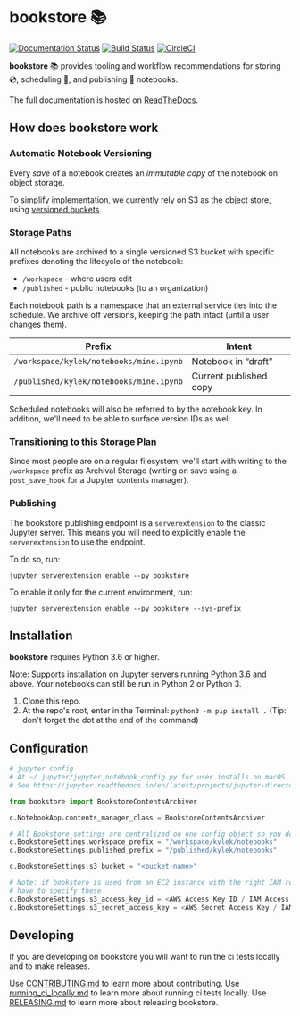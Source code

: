 # bookstore :books:

[![Documentation Status](https://readthedocs.org/projects/bookstore/badge/?version=latest)](https://bookstore.readthedocs.io/en/latest/?badge=latest)
[![Build Status](https://travis-ci.org/nteract/bookstore.svg?branch=master)](https://travis-ci.org/nteract/bookstore)
[![CircleCI](https://circleci.com/gh/nteract/bookstore.svg?style=svg)](https://circleci.com/gh/nteract/bookstore)

**bookstore** :books: provides tooling and workflow recommendations for storing :cd:, scheduling :calendar:, and publishing :book: notebooks.

The full documentation is hosted on [ReadTheDocs](https://bookstore.readthedocs.io).

## How does bookstore work

### Automatic Notebook Versioning

Every *save* of a notebook creates an *immutable copy* of the notebook on object storage.

To simplify implementation, we currently rely on S3 as the object store, using [versioned buckets](https://docs.aws.amazon.com/AmazonS3/latest/dev/Versioning.html).

<!--

Include diagram for versioning

-->

### Storage Paths

All notebooks are archived to a single versioned S3 bucket with specific prefixes denoting the lifecycle of the notebook:

- `/workspace` - where users edit
- `/published` - public notebooks (to an organization)

Each notebook path is a namespace that an external service ties into the schedule. We archive off versions, keeping the path intact (until a user changes them).

| Prefix                                  | Intent                 |
|-----------------------------------------|------------------------|
| `/workspace/kylek/notebooks/mine.ipynb` | Notebook in “draft”    |
| `/published/kylek/notebooks/mine.ipynb` | Current published copy |

Scheduled notebooks will also be referred to by the notebook key. In addition, we'll need to be able to surface version IDs as well.

### Transitioning to this Storage Plan

Since most people are on a regular filesystem, we'll start with writing to the
`/workspace` prefix as Archival Storage (writing on save using a `post_save_hook`
for a Jupyter contents manager).

### Publishing

The bookstore publishing endpoint is a `serverextension` to the classic Jupyter
server. This means you will need to explicitly enable the `serverextension`
to use the endpoint.

To do so, run:

    jupyter serverextension enable --py bookstore

To enable it only for the current environment, run:

    jupyter serverextension enable --py bookstore --sys-prefix

## Installation

**bookstore** requires Python 3.6 or higher.

Note: Supports installation on Jupyter servers running Python 3.6 and above.
Your notebooks can still be run in Python 2 or Python 3.

1. Clone this repo.
2. At the repo's root, enter in the Terminal: `python3 -m pip install .` (Tip: don't forget the dot at the end of the command)

## Configuration

```python
# jupyter config
# At ~/.jupyter/jupyter_notebook_config.py for user installs on macOS
# See https://jupyter.readthedocs.io/en/latest/projects/jupyter-directories.html for other places to plop this

from bookstore import BookstoreContentsArchiver

c.NotebookApp.contents_manager_class = BookstoreContentsArchiver

# All Bookstore settings are centralized on one config object so you don't have to configure it for each class
c.BookstoreSettings.workspace_prefix = "/workspace/kylek/notebooks"
c.BookstoreSettings.published_prefix = "/published/kylek/notebooks"

c.BookstoreSettings.s3_bucket = "<bucket-name>"

# Note: if bookstore is used from an EC2 instance with the right IAM role, you don't
# have to specify these
c.BookstoreSettings.s3_access_key_id = <AWS Access Key ID / IAM Access Key ID>
c.BookstoreSettings.s3_secret_access_key = <AWS Secret Access Key / IAM Secret Access Key>
```

## Developing

If you are developing on bookstore you will want to run the ci tests locally and to make releases.

Use [CONTRIBUTING.md](./CONTRIBUTING.md) to learn more about contributing.
Use [running_ci_locally.md](./running_ci_locally.md) to learn more about running ci tests locally. 
Use [RELEASING.md](./RELEASING.md) to learn more about releasing bookstore. 
